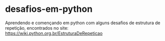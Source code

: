 # desafios-em-python
Aprendendo e començando em python com alguns desafios de estrutura de repetição, encontrados no site: https://wiki.python.org.br/EstruturaDeRepeticao
